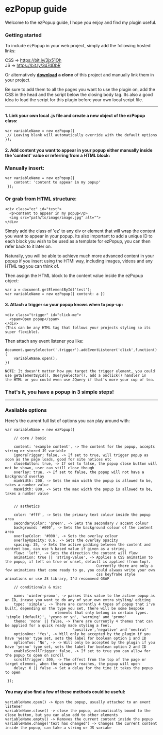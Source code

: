 # ezPopup guide
Welcome to the ezPopup guide, I hope you enjoy and find my plugin useful.

### Getting started
To include ezPopup in your web project, simply add the following hosted links:

CSS => https://bit.ly/3jx51Oh  
JS =>  https://bit.ly/3d7dDbR

Or alternatively **[download](https://github.com/senwmn/ezPopup/archive/main.zip) a clone** of this project and manually link them in your project.

Be sure to add them to all the pages you want to use the plugin on, add the CSS in the head and the script below the closing body tag. Its also a good idea to load the script for this plugin before your own local script file.


***

#### 1. Link your own local .js file and create a new object of the ezPopup class:

    var variableName = new ezPopup({
     // Leaving blank will automatically override with the default options
    });

#### 2. Add content you want to appear in your popup either manually inside the 'content' value **or** referring from a HTML block:
### Manually insert:
     
    var variableName = new ezPopup({     
        content: 'content to appear in my popup'
     });

### Or grab from HTML structure:
    <div class="ez" id="test">
      <p>content to appear in my popup</p> 
      <img src="path/to/image/image.jpg" alt="">
    </div>

Simply add the class of 'ez' to any div or element that will wrap the content you want to appear in your popup. Its also important to add a unique ID to each block you wish to be used as a template for ezPopup, you can then refer back to it later on.

Naturally, you will be able to achieve much more advanced content in your popup if you insert using the HTMl way, including images, videos and any HTML tag you can think of. 

Then assign the HTML block to the content value inside the ezPopup object:
 
    var a = document.getElementById('test'); 
    var variableName = new ezPopup({ content: a })

#### 3.  Attach a trigger so your popup knows when to pop-up:

    <div class="trigger" id="click-me">  
      <span>Open popup</span>  
    </div>
    (This can be any HTML tag that follows your projects styling so its super flexible).

Then attach any event listener you like:

    document.querySelector('.trigger').addEventListener('click',function(){ 
        variableName.open();  
    })

    NOTE: It doesn't matter how you target the trigger element, you could use getElementById(), QuerySelector(), add a onclick() handler in 
    the HTML or you could even use JQuery if that's more your cup of tea.

### That's it, you have a popup in 3 simple steps!


***

### Available options 

Here's the current full list of options you can play around with:

    var variableName = new ezPopup({  
  
        // core / basic 

        content: 'example content', -> The content for the popup, accepts string or stored JS variable
        ignoreTrigger: false, -> If set to true, will trigger popup as soon as the page loads, good for site notices etc
        closeButton: true, -> If set to false, the popup close button will not be shown, user can still close though
        overlay: true, -> If set to false, the popup will not have a background overlay
        minWidth: 200, -> Sets the min width the popup is allowed to be, takes a number value
        maxWidth: 800, -> Sets the max width the popup is allowed to be, takes a number value
        

        // asthetics

        color: '#fff', -> Sets the primary text colour inside the popup area
        secondaryColor: 'green', -> Sets the secondary / accent colour
        background: '#000', -> Sets the background colour of the content area
        overlayColor: '#000', -> Sets the overlay colour
        overlayOpacity: 0.6, -> Sets the overlay opacity
        spacing: 35, -> Sets the active padding between the content and content box, can use % based value if given as a string,
        flow: 'left', -> Sets the direction the content will flow
        animation: true || 'string-value', -> Applies a CSS animation to the popup, if left on true or unset, default is applied (from top). 
                                              Currently there are only a few animations that come ready to go, you could always write your own 
                                              css keyframe style animations or use JS library, I'd recommend GSAP

        // conditionals & misc
     
        name: 'winter-promo', -> passes this value to the active popup as an ID, incase you want to do any of your own extra styling/ editing
        type: 'simple', -> There are currently 4 types of popup that i've built, depending on the type you set, there will be some bespoke 
                           elements that only belong in certain types. 'simple (default)', 'yesno or yn', 'warning' and 'promo'
        theme: 'none' || false, -> There are currently 4 themes that can be applied for a quick ready made styling a feel. 
                                   'positive','negative' and 'neutral'
        optionOne: 'Yes', -> Will only be accepted by the plugin if you have 'yesno' type set, sets the label for boolean option 1 and ID
        optionTwo: 'No', -> -> Will only be accepted by the plugin if you have 'yesno' type set, sets the label for boolean option 2 and ID
        enableScrollTrigger: false, -> If set to true you can allow for the popup to open on scroll
        scrollTrigger: 300, -> The offest from the top of the page or target element, when the viewport reaches, the popup will open
        delay: 0 || false -> Set a delay for the time it takes the popup to open
        
     });

#### You may also find a few of these methods could be useful:

    variableName.open() -> Open the popup, usually attached to an event listener
    variableName.close() -> close the popup, automatically bound to the close button, but you can also add to other elements
    variableName.empty() -> Removes the current content inside the popup
    variableName.change('text has changed') -> Changes the current content inside the popup, can take a string or JS variabe
